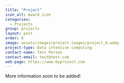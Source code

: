 ```yaml
---
title: "Project"
icon_alt: Award icon
categories:
  - Projects
group: projects
layout: post
order: 6
image: assets/images/project-images/project_6.webp
project-type: Data intensive computing
contact-name: Test Person
contact-email: test@test.com
web-page: https://www.myproject.com
---
```


More information soon to be added! 